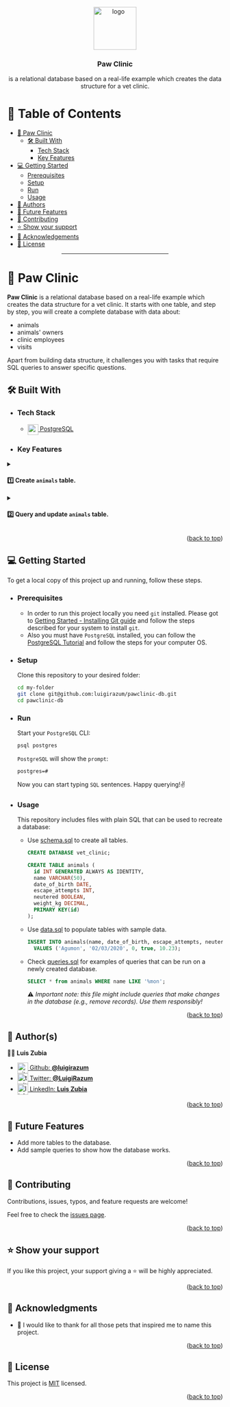 <a name="readme-top"></a>

<div align="center">

  <img src="https://www.svgrepo.com/download/397723/paw-prints.svg" alt="logo" width="100" height="auto" />
  <br/>

### Paw Clinic
is a relational database based on a real-life example which creates the data structure for a vet clinic.

</div>

# 📗 Table of Contents

- [🐾 Paw Clinic](#about-project)
  - [🛠 Built With](#built-with)
    - [Tech Stack](#tech-stack)
    - [Key Features](#key-features)
- [💻 Getting Started](#getting-started)
  - [Prerequisites](#prerequisites)
  - [Setup](#setup)
  - [Run](#run)
  - [Usage](#usage)
- [👥 Authors](#authors)
- [🔭 Future Features](#future-features)
- [🤝 Contributing](#contributing)
- [⭐️ Show your support](#support)
- [🙏 Acknowledgements](#acknowledgements)
- [📝 License](#license)

<div align="center"><hr width="250px"/></div>

# 🐾 Paw Clinic <a name="about-project"></a>

**Paw Clinic** is a relational database based on a real-life example which creates the data structure for a vet clinic. It starts with one table, and step by step, you will create a complete database with data about:
- animals
- animals' owners
- clinic employees
- visits

Apart from building data structure, it challenges you with tasks that require SQL queries to answer specific questions.

## 🛠 Built With <a name="built-with"></a>

- ### Tech Stack <a name="tech-stack"></a>

  <ul>
    <li>
      <a href="https://www.postgresql.org/">
      <img align="center" width="25px" src="https://wiki.postgresql.org/images/3/30/PostgreSQL_logo.3colors.120x120.png" alt="postgreSQL logo" />
      PostgreSQL
      </a>
    </li>
  </ul>

<!-- Features -->

- ### Key Features <a name="key-features"></a>

<details>
  <summary>

  #### 1️⃣ Create `animals` table.
  </summary>
  
  - Create Database `vet_clinic`.
  - Add Table `animals`.
  - Add demo Data to `animals` table.
  - Use of SQL queries to consult data.

</details>

<details>
  <summary>
  
  #### 2️⃣ Query and update `animals` table.
  </summary>

  - Modify `animals` table.
  - Add more dummy Data to 'animals' table.
  - Use transactions to update and delete records.
  - Use `ROLLBACK` and `SAVEPOINT` to restore the database to a previous state.
  - Use aggregate functions and `GROUP BY` to answer analytical questions.
</details>

<p align="right">(<a href="#readme-top">back to top</a>)</p>

<!-- LIVE DEMO

## 🚀 Live Demo <a name="live-demo"></a>

> Add a link to your deployed project.

- [Live Demo Link](<replace-with-your-deployment-URL>)

<p align="right">(<a href="#readme-top">back to top</a>)</p>
-->
<!-- GETTING STARTED -->

## 💻 Getting Started <a name="getting-started"></a>

To get a local copy of this project up and running, follow these steps.

- ### Prerequisites

   - In order to run this project locally you need `git` installed. Please got to [Getting Started - Installing Git guide](https://git-scm.com/book/en/v2/Getting-Started-Installing-Git) and follow the steps described for your system to install `git`.
   - Also you must have `PostgreSQL` installed, you can follow the [PostgreSQL Tutorial](https://www.postgresqltutorial.com/) and follow the steps for your computer OS.


- ### Setup
    Clone this repository to your desired folder:
    ```sh
    cd my-folder
    git clone git@github.com:luigirazum/pawclinic-db.git
    cd pawclinic-db
    ```
- ### Run
    Start your `PostgreSQL` CLI:
    ```sh
    psql postgres
    ```
    `PostgreSQL` will show the `prompt`:
    ```postgresql
    postgres=#
    ```
    Now you can start typing `SQL` sentences. Happy querying!✌️
- ### Usage
  This repository includes files with plain SQL that can be used to recreate a database:
  - Use [schema.sql](./schema.sql) to create all tables.
    ```sql
    CREATE DATABASE vet_clinic;
    ```
    ```sql
    CREATE TABLE animals (
      id INT GENERATED ALWAYS AS IDENTITY,
      name VARCHAR(50),
      date_of_birth DATE,
      escape_attempts INT,
      neutered BOOLEAN,
      weight_kg DECIMAL,
      PRIMARY KEY(id)
    );
    ```
  - Use [data.sql](./data.sql) to populate tables with sample data.
    ```sql
    INSERT INTO animals(name, date_of_birth, escape_attempts, neutered, weight_kg)
      VALUES ('Agumon', '02/03/2020', 0, true, 10.23);
    ```
  - Check [queries.sql](./queries.sql) for examples of queries that can be run on a newly created database.
    ```sql
    SELECT * from animals WHERE name LIKE '%mon';
    ```
    ⚠️ _*Important note: this file might include queries that make changes in the database (e.g., remove records). Use them responsibly!*_

<p align="right">(<a href="#readme-top">back to top</a>)</p>

<!-- AUTHORS -->

## 👥 Author(s) <a name="authors"></a>

👨‍💻 **Luis Zubia**

<ul>
  <li>
      <a href="https://github.com/luigirazum">
      <img align="center" width="25px" src="https://upload.wikimedia.org/wikipedia/commons/2/24/Github_logo_svg.svg" alt="github logo" />
      Github: <b>@luigirazum</b>
      </a>
    </li>
    <li>
      <a href="https://twitter.com/LuigiRazum">
      <img align="center" width="25px" src="https://upload.wikimedia.org/wikipedia/commons/6/6f/Logo_of_Twitter.svg" alt="twitter logo" />
      Twitter: <b>@LuigiRazum</b>
      </a>
    </li>
    <li>
      <a href="https://linkedin.com/in/luiszubia">
      <img align="center" width="25px" src="https://upload.wikimedia.org/wikipedia/commons/c/ca/LinkedIn_logo_initials.png" alt="linkedin logo" />
      LinkedIn: <b>Luis Zubia</b>
      </a>
    </li>
</ul>

<p align="right">(<a href="#readme-top">back to top</a>)</p>

<!-- FUTURE FEATURES -->

## 🔭 Future Features <a name="future-features"></a>

- Add more tables to the database.
- Add sample queries to show how the database works.

<p align="right">(<a href="#readme-top">back to top</a>)</p>

<!-- CONTRIBUTING -->

## 🤝 Contributing <a name="contributing"></a>

Contributions, issues, typos, and feature requests are welcome!

Feel free to check the [issues page](../../issues/).

<p align="right">(<a href="#readme-top">back to top</a>)</p>

<!-- SUPPORT -->

## ⭐️ Show your support <a name="support"></a>

If you like this project, your support giving a ⭐ will be highly appreciated.

<p align="right">(<a href="#readme-top">back to top</a>)</p>

<!-- ACKNOWLEDGEMENTS -->

## 🙏 Acknowledgments <a name="acknowledgements"></a>

- 🐾 I would like to thank for all those pets that inspired me to name this project.

<p align="right">(<a href="#readme-top">back to top</a>)</p>

<!-- FAQ (optional)

## ❓ FAQ <a name="faq"></a>

> Add at least 2 questions new developers would ask when they decide to use your project.

- **[Question_1]**

  - [Answer_1]

- **[Question_2]**

  - [Answer_2]

<p align="right">(<a href="#readme-top">back to top</a>)</p>
-->
<!-- LICENSE -->

## 📝 License <a name="license"></a>

This project is [MIT](./LICENSE) licensed.

<p align="right">(<a href="#readme-top">back to top</a>)</p>
